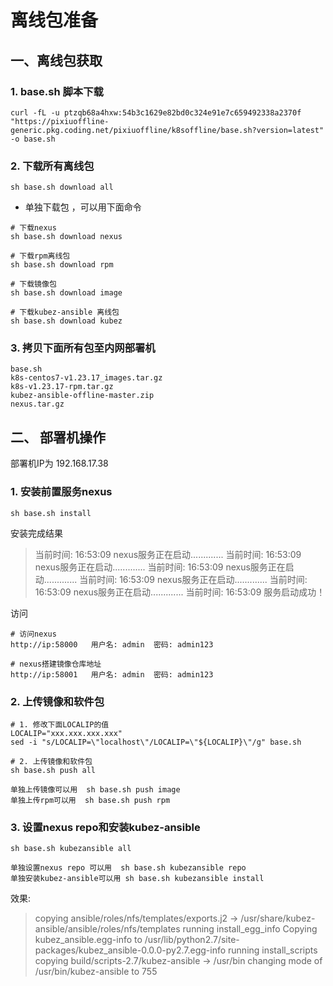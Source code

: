 # 离线包准备

## 一、离线包获取

### 1. base.sh 脚本下载
```shell
curl -fL -u ptzqb68a4hxw:54b3c1629e82bd0c324e91e7c659492338a2370f "https://pixiuoffline-generic.pkg.coding.net/pixiuoffline/k8soffline/base.sh?version=latest" -o base.sh
```

### 2. 下载所有离线包
```shell
sh base.sh download all
```

- 单独下载包 ，可以用下面命令

```shell
# 下载nexus
sh base.sh download nexus

# 下载rpm离线包
sh base.sh download rpm

# 下载镜像包
sh base.sh download image

# 下载kubez-ansible 离线包
sh base.sh download kubez
```

### 3. 拷贝下面所有包至内网部署机
```shell
base.sh
k8s-centos7-v1.23.17_images.tar.gz
k8s-v1.23.17-rpm.tar.gz
kubez-ansible-offline-master.zip
nexus.tar.gz
```

## 二、 部署机操作

部署机IP为  192.168.17.38

### 1. 安装前置服务nexus

```shell
sh base.sh install
```
安装完成结果

> 当前时间: 16:53:09   nexus服务正在启动.............
当前时间: 16:53:09   nexus服务正在启动.............
当前时间: 16:53:09   nexus服务正在启动.............
当前时间: 16:53:09   nexus服务正在启动.............
当前时间: 16:53:09   nexus服务正在启动.............
当前时间: 16:53:09 服务启动成功！

访问

```shell
# 访问nexus
http://ip:58000   用户名: admin  密码: admin123

# nexus搭建镜像仓库地址
http://ip:58001   用户名: admin  密码: admin123
```

### 2. 上传镜像和软件包

```shell
# 1. 修改下面LOCALIP的值
LOCALIP="xxx.xxx.xxx.xxx"
sed -i "s/LOCALIP=\"localhost\"/LOCALIP=\"${LOCALIP}\"/g" base.sh

# 2. 上传镜像和软件包
sh base.sh push all

单独上传镜像可以用  sh base.sh push image
单独上传rpm可以用  sh base.sh push rpm
```

### 3. 设置nexus repo和安装kubez-ansible

```shell
sh base.sh kubezansible all

单独设置nexus repo 可以用  sh base.sh kubezansible repo
单独安装kubez-ansible可以用 sh base.sh kubezansible install
```

效果:

> copying ansible/roles/nfs/templates/exports.j2 -> /usr/share/kubez-ansible/ansible/roles/nfs/templates
running install_egg_info
Copying kubez_ansible.egg-info to /usr/lib/python2.7/site-packages/kubez_ansible-0.0.0-py2.7.egg-info
running install_scripts
copying build/scripts-2.7/kubez-ansible -> /usr/bin
changing mode of /usr/bin/kubez-ansible to 755

